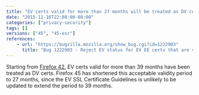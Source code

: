 ```yaml
---
title: "EV certs valid for more than 27 months will be treated as DV certs"
date: "2015-11-16T22:08:00-08:00"
categories: ["privacy-security"]
tags: []
versions: ["45", "45-esr"]
references:
    - url: "https://bugzilla.mozilla.org/show_bug.cgi?id=1222903"
      title: "Bug 1222903 - Reject EV status for EV EE certs that are valid for longer than 27 months as well"
---
```

Starting from [Firefox 42](https://www.fxsitecompat.dev/en-CA/docs/2015/ev-certs-with-overly-long-validity-periods-will-be-treated-as-dv-certs/), EV certs valid for more than 39 months have been treated as DV certs. Firefox 45 has shortened this acceptable validity period to 27 months, since the EV SSL Certificate Guidelines is unlikely to be updated to extend the period to 39 months.
